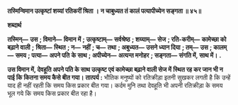 **तस्मिन्विमान उत्कृष्टां शय्यां रतिकरीं श्रिता ।** **न चाबुध्यत तं कालं पत्यापीच्येन सङ्गता ॥ ४५॥** 

**शब्दार्थ** 

**तस्मिन्—** **उस** **; विमाने—** **विमान में** **; उत्कृष्टाम्—** **सर्वश्रेष्ठ** **; शय्याम्—** **सेज** **; रति-करीम्—** **कामेच्छा को बढ़ाने वाली** **;** **श्रिता—** **स्थित** **; न—** **नहीं** **; च—** **तथा** **; अबुध्यत—** **उसने ध्यान दिया** **; तम्—** **उस** **; कालम्—** **समय** **; पत्या—** **अपने पति** **के साथ** **; अपीच्येन—** **अत्यन्त मनोहर** **; सङ्गता—** **संगति में, साथ में।** **.** 

**उस विमान में, देवहूति अपने पति के साथ उत्कृष्ट एवं कामेच्छा बढ़ाने वाली सेज में** **स्थित रह कर जान भी न पाई कि कितना समय कैसे बीत गया।** **तात्पर्य :** भौतिक मनुष्यों को रतिक्रीड़ा इतनी सुखकर लगती है कि उन्हें याद ही नहीं रहती कि समय किस प्रकार बीत गया। कर्दम मुनि तथा देवहूति भी अपनी रतिक्रीड़ा के समय भूल गये कि समय किस प्रकार बीत रहा है।  